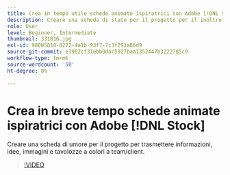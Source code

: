 ```yaml
---
title: Crea in tempo utile schede animate ispiratrici con Adobe [!DNL Stock]
description: Creare una scheda di stato per il progetto per il inoltro di informazioni, idee, immagini e tavolozze a colori a team/client
role: User
level: Beginner, Intermediate
thumbnail: 331816.jpg
exl-id: 980b5818-8272-4a1b-93f7-7c3f293a86d9
source-git-commit: e3982cf31ebb0dac5927baa1352447b3222785c9
workflow-type: tm+mt
source-wordcount: '50'
ht-degree: 0%

---
```


# Crea in breve tempo schede animate ispiratrici con Adobe [!DNL Stock]

Creare una scheda di umore per il progetto per trasmettere informazioni, idee, immagini e tavolozze a colori a team/client.

>[!VIDEO](https://video.tv.adobe.com/v/331816?hidetitle=true)
